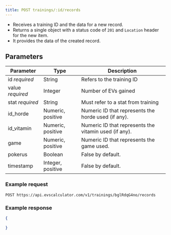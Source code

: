 ```yaml
---
title: POST trainings/:id/records
---
```


- Receives a training ID and the data for a new record.
- Returns a single object with a status code of `201` and `Location` header for the new item.
- It provides the data of the created record.

## Parameters

Parameter       | Type          | Description
---- | ---- | ---- 
id _required_     | String   | Refers to the training ID
value _required_    | Integer       | Number of EVs gained
stat _required_     | String        | Must refer to a stat from training
id_horde        | Numeric, positive   | Numeric ID that represents the horde used (if any).
id_vitamin        | Numeric, positive   | Numeric ID that represents the vitamin used (if any).
game          | Numeric, positive   | Numeric ID that represents the game used. 
pokerus         | Boolean         | False by default.
timestamp         | Integer, positive   | False by default.


### Example request 

```
POST https://api.evscalculator.com/v1/trainings/bglRdqG4no/records
```

### Example response

```json
{
	
}
```
